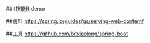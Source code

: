 ##it技能树demo

##资料
https://spring.io/guides/gs/serving-web-content/

##工具
https://github.com/bitxiaolong/spring-boot